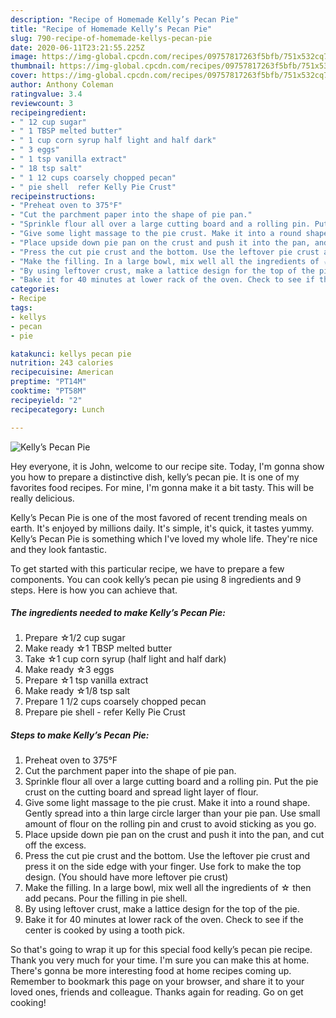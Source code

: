 ```yaml
---
description: "Recipe of Homemade Kelly’s Pecan Pie"
title: "Recipe of Homemade Kelly’s Pecan Pie"
slug: 790-recipe-of-homemade-kellys-pecan-pie
date: 2020-06-11T23:21:55.225Z
image: https://img-global.cpcdn.com/recipes/09757817263f5bfb/751x532cq70/kellys-pecan-pie-recipe-main-photo.jpg
thumbnail: https://img-global.cpcdn.com/recipes/09757817263f5bfb/751x532cq70/kellys-pecan-pie-recipe-main-photo.jpg
cover: https://img-global.cpcdn.com/recipes/09757817263f5bfb/751x532cq70/kellys-pecan-pie-recipe-main-photo.jpg
author: Anthony Coleman
ratingvalue: 3.4
reviewcount: 3
recipeingredient:
- " 12 cup sugar"
- " 1 TBSP melted butter"
- " 1 cup corn syrup half light and half dark"
- " 3 eggs"
- " 1 tsp vanilla extract"
- " 18 tsp salt"
- " 1 12 cups coarsely chopped pecan"
- " pie shell  refer Kelly Pie Crust"
recipeinstructions:
- "Preheat oven to 375°F"
- "Cut the parchment paper into the shape of pie pan."
- "Sprinkle flour all over a large cutting board and a rolling pin. Put the pie crust on the cutting board and spread light layer of flour."
- "Give some light massage to the pie crust. Make it into a round shape. Gently spread into a thin large circle larger than your pie pan. Use small amount of flour on the rolling pin and crust to avoid sticking as you go."
- "Place upside down pie pan on the crust and push it into the pan, and cut off the excess."
- "Press the cut pie crust and the bottom. Use the leftover pie crust and press it on the side edge with your finger. Use fork to make the top design. (You should have more leftover pie crust)"
- "Make the filling. In a large bowl, mix well all the ingredients of ☆ then add pecans. Pour the filling in pie shell."
- "By using leftover crust, make a lattice design for the top of the pie."
- "Bake it for 40 minutes at lower rack of the oven. Check to see if the center is cooked by using a tooth pick."
categories:
- Recipe
tags:
- kellys
- pecan
- pie

katakunci: kellys pecan pie 
nutrition: 243 calories
recipecuisine: American
preptime: "PT14M"
cooktime: "PT58M"
recipeyield: "2"
recipecategory: Lunch

---
```



![Kelly’s Pecan Pie](https://img-global.cpcdn.com/recipes/09757817263f5bfb/751x532cq70/kellys-pecan-pie-recipe-main-photo.jpg)

Hey everyone, it is John, welcome to our recipe site. Today, I'm gonna show you how to prepare a distinctive dish, kelly’s pecan pie. It is one of my favorites food recipes. For mine, I'm gonna make it a bit tasty. This will be really delicious.



Kelly’s Pecan Pie is one of the most favored of recent trending meals on earth. It's enjoyed by millions daily. It's simple, it's quick, it tastes yummy. Kelly’s Pecan Pie is something which I've loved my whole life. They're nice and they look fantastic.


To get started with this particular recipe, we have to prepare a few components. You can cook kelly’s pecan pie using 8 ingredients and 9 steps. Here is how you can achieve that.

<!--inarticleads1-->

##### The ingredients needed to make Kelly’s Pecan Pie:

1. Prepare  ☆1/2 cup sugar
1. Make ready  ☆1 TBSP melted butter
1. Take  ☆1 cup corn syrup (half light and half dark)
1. Make ready  ☆3 eggs
1. Prepare  ☆1 tsp vanilla extract
1. Make ready  ☆1/8 tsp salt
1. Prepare  1 1/2 cups coarsely chopped pecan
1. Prepare  pie shell - refer Kelly Pie Crust




<!--inarticleads2-->

##### Steps to make Kelly’s Pecan Pie:

1. Preheat oven to 375°F
1. Cut the parchment paper into the shape of pie pan.
1. Sprinkle flour all over a large cutting board and a rolling pin. Put the pie crust on the cutting board and spread light layer of flour.
1. Give some light massage to the pie crust. Make it into a round shape. Gently spread into a thin large circle larger than your pie pan. Use small amount of flour on the rolling pin and crust to avoid sticking as you go.
1. Place upside down pie pan on the crust and push it into the pan, and cut off the excess.
1. Press the cut pie crust and the bottom. Use the leftover pie crust and press it on the side edge with your finger. Use fork to make the top design. (You should have more leftover pie crust)
1. Make the filling. In a large bowl, mix well all the ingredients of ☆ then add pecans. Pour the filling in pie shell.
1. By using leftover crust, make a lattice design for the top of the pie.
1. Bake it for 40 minutes at lower rack of the oven. Check to see if the center is cooked by using a tooth pick.




So that's going to wrap it up for this special food kelly’s pecan pie recipe. Thank you very much for your time. I'm sure you can make this at home. There's gonna be more interesting food at home recipes coming up. Remember to bookmark this page on your browser, and share it to your loved ones, friends and colleague. Thanks again for reading. Go on get cooking!
